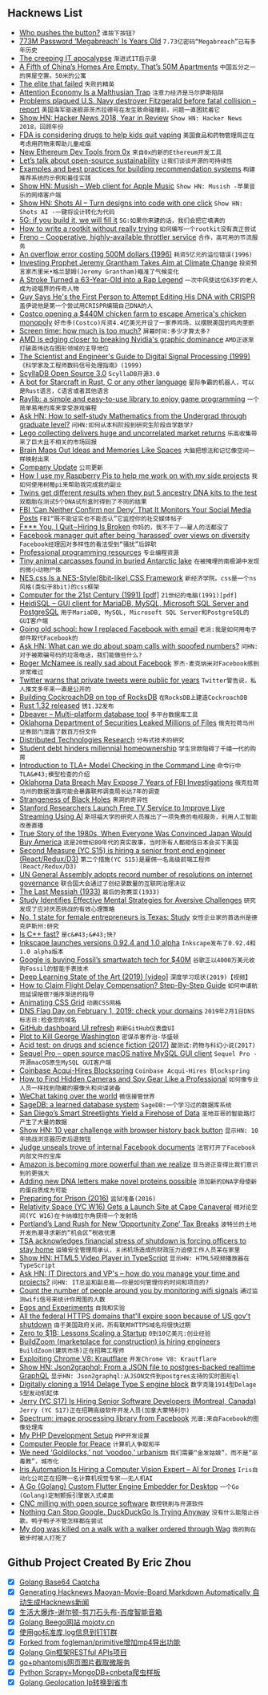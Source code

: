 ## Hacknews List


- [Who pushes the button?](https://aeon.co/essays/what-would-a-world-without-pushbuttons-look-like)  `谁按下按钮?`
- [773M Password ‘Megabreach’ Is Years Old](https://krebsonsecurity.com/2019/01/773m-password-megabreach-is-years-old/)  `7.73亿密码“Megabreach”已有多年历史`
- [The creeping IT apocalypse](https://forrestbrazeal.com/2019/01/16/cloud-irregular-the-creeping-it-apocalypse/)  `渐进式IT启示录`
- [A Fifth of China’s Homes Are Empty. That’s 50M Apartments](https://www.bloomberg.com/news/articles/2018-11-08/a-fifth-of-china-s-homes-are-empty-that-s-50-million-apartments)  `中国五分之一的房屋空置。50米的公寓`
- [The elite that failed](https://www.economist.com/britain/2018/12/22/the-elite-that-failed)  `失败的精英`
- [Attention Economy Is a Malthusian Trap](https://www.theatlantic.com/ideas/archive/2019/01/is-the-age-of-tech-over/580504/)  `注意力经济是马尔萨斯陷阱`
- [Problems plagued U.S. Navy destroyer Fitzgerald before fatal collision – report](https://www.navytimes.com/news/your-navy/2019/01/14/worse-than-you-thought-inside-the-secret-fitzgerald-probe-the-navy-doesnt-want-you-to-read/#.XEFOvOop_SM.twitter)  `美国海军驱逐舰菲茨杰拉德号在发生致命碰撞前，问题一直困扰着它`
- [Show HN: Hacker News 2018, Year in Review](https://chart.ly/stories/hacker-news-2018)  `Show HN: Hacker News 2018，回顾年份`
- [FDA is considering drugs to help kids quit vaping](https://lite.cnn.io/en/article/h_66afc59fee1feb0f28b5944c6a8b2384)  `美国食品和药物管理局正在考虑用药物来帮助儿童戒烟`
- [New Ethereum Dev Tools from 0x](https://blog.0xproject.com/new-ethereum-dev-tools-from-0x-db80ee9e802)  `来自0x的新的Ethereum开发工具`
- [Let’s talk about open-source sustainability](https://github.blog/2019-01-17-lets-talk-about-open-source-sustainability)  `让我们谈谈开源的可持续性`
- [Examples and best practices for building recommendation systems](https://github.com/Microsoft/Recommenders)  `构建推荐系统的示例和最佳实践`
- [Show HN: Musish – Web client for Apple Music](https://musi.sh)  `Show HN: Musish -苹果音乐的网络客户端`
- [Show HN: Shots AI – Turn designs into code with one click](https://www.shots.ai)  `Show HN: Shots AI -一键将设计转化为代码`
- [5G: if you build it, we will fill it](https://www.ben-evans.com/benedictevans/2019/1/16/5g-if-you-build-it-we-will-fill-it)  `5G:如果你来建的话，我们会把它填满的`
- [How to write a rootkit without really trying](https://blog.trailofbits.com/2019/01/17/how-to-write-a-rootkit-without-really-trying/)  `如何编写一个rootkit没有真正尝试`
- [Freno – Cooperative, highly-available throttler service](https://github.com/github/freno)  `合作，高可用的节流服务`
- [An overflow error costing 500M dollars (1996)](https://around.com/ariane.html)  `耗资5亿元的溢位错误(1996)`
- [Investing Prophet Jeremy Grantham Takes Aim at Climate Change](https://www.bloomberg.com/news/articles/2019-01-17/jeremy-grantham-s-1-billion-plan-to-fight-climate-change)  `投资预言家杰里米•格兰瑟姆(Jeremy Grantham)瞄准了气候变化`
- [A Stroke Turned a 63-Year-Old into a Rap Legend](https://www.theatlantic.com/health/archive/2019/01/doctor-rapp/579634/)  `一次中风使这位63岁的老人成为说唱界的传奇人物`
- [Guy Says He&#39;s the First Person to Attempt Editing His DNA with CRISPR](https://www.buzzfeednews.com/article/stephaniemlee/this-biohacker-wants-to-edit-his-own-dna)  `盖伊说他是第一个尝试用CRISPR编辑自己DNA的人`
- [Costco opening a $440M chicken farm to escape America&#39;s chicken monopoly](https://www.cnbc.com/2018/12/05/costco--chickens-tyson-perdue-monopoly-america-agriculture-farming.html)  `好市多(Costco)斥资4.4亿美元开设了一家养鸡场，以摆脱美国的鸡肉垄断`
- [Screen time: how much is too much?](https://www.nature.com/articles/d41586-019-00137-6)  `屏幕时间:多少才算太多?`
- [AMD is edging closer to breaking Nvidia&#39;s graphic dominance](https://www.engadget.com/2019/01/17/amd-versus-nvidia-radeon-vii-7-nanometer/)  `AMD正逐渐打破英伟达在图形领域的主导地位`
- [The Scientist and Engineer&#39;s Guide to Digital Signal Processing (1999)](https://www.analog.com/en/education/education-library/scientist_engineers_guide.html)  `《科学家及工程师数码信号处理指南》(1999)`
- [ScyllaDB Open Source 3.0](https://www.scylladb.com/2019/01/17/scylla-open-source-3-0-overview/)  `ScyllaDB开源3.0`
- [A bot for Starcraft in Rust, C or any other language](https://habr.com/en/post/436254/)  `星际争霸的机器人，可以是Rust语言，C语言或者其他语言`
- [Raylib: a simple and easy-to-use library to enjoy game programming](https://www.raylib.com/)  `一个简单易用的库来享受游戏编程`
- [Ask HN: How to self-study Mathematics from the Undergrad through graduate level?](item?id=18939913)  `问HN:如何从本科阶段到研究生阶段自学数学?`
- [Lego collecting delivers huge and uncorrelated market returns](https://www.bloomberg.com/news/articles/2019-01-17/lego-collecting-delivers-huge-and-uncorrelated-market-returns)  `乐高收集带来了巨大且不相关的市场回报`
- [Brain Maps Out Ideas and Memories Like Spaces](https://www.quantamagazine.org/the-brain-maps-out-ideas-and-memories-like-spaces-20190114/)  `大脑把想法和记忆像空间一样映射出来`
- [Company Update](https://www.tesla.com/blog/tesla-company-update)  `公司更新`
- [How I use my Raspberry Pis to help me work on with my side projects](https://www.techcoil.com/blog/how-i-use-my-raspberry-pis-to-help-me-work-on-with-my-side-projects/)  `我如何使用树莓pi来帮助我完成我的副业`
- [Twins get different results when they put 5 ancestry DNA kits to the test](https://www.cbc.ca/news/technology/dna-ancestry-kits-twins-marketplace-1.4980976)  `双胞胎在测试5个DNA试剂盒时得到了不同的结果`
- [FBI ‘Can Neither Confirm nor Deny’ That It Monitors Your Social Media Posts](https://www.aclu.org/blog/free-speech/internet-speech/fbi-can-neither-confirm-nor-deny-it-monitors-your-social-media)  `FBI“既不能证实也不能否认”它监控你的社交媒体帖子`
- [F*** You, I Quit – Hiring Is Broken](https://medium.com/@evnowandforever/f-you-i-quit-hiring-is-broken-bb8f3a48d324)  `你妈的，我不干了——雇人的活都没了`
- [Facebook manager quit after being &#39;harassed&#39; over views on diversity](https://www.cnbc.com/2019/01/17/facebook-manager-quits-after-being-harassed-over-views-on-diversity.html)  `Facebook经理因对多样性的看法受到“骚扰”后辞职`
- [Professional programming resources](https://github.com/charlax/professional-programming)  `专业编程资源`
- [Tiny animal carcasses found in buried Antarctic lake](https://www.nature.com/articles/d41586-019-00106-z)  `在被掩埋的南极湖中发现的微小动物尸体`
- [NES.css Is a NES-Style(8bit-like) CSS Framework](https://github.com/nostalgic-css/NES.css)  `新经济学院。css是一个ns风格(类似于8bit)的css框架`
- [Computer for the 21st Century (1991) [pdf]](https://www.ics.uci.edu/~corps/phaseii/Weiser-Computer21stCentury-SciAm.pdf)  `21世纪的电脑(1991)[pdf]`
- [HeidiSQL – GUI client for MariaDB, MySQL, Microsoft SQL Server and PostgreSQL](https://www.heidisql.com/)  `用于MariaDB, MySQL, Microsoft SQL Server和PostgreSQL的GUI客户端`
- [Going old school: how I replaced Facebook with email](https://blog.chaddickerson.com/2019/01/09/replacing-facebook/)  `老派:我是如何用电子邮件取代Facebook的`
- [Ask HN: What can we do about spam calls with spoofed numbers?](item?id=18941190)  `问HN:对于被欺骗号码的垃圾电话，我们能做些什么?`
- [Roger McNamee is really sad about Facebook](http://time.com/5505441/mark-zuckerberg-mentor-facebook-downfall/)  `罗杰·麦克纳米对Facebook感到非常难过`
- [Twitter warns that private tweets were public for years](https://www.bbc.com/news/technology-46918859)  `Twitter警告说，私人推文多年来一直是公开的`
- [Building CockroachDB on top of RocksDB](https://www.cockroachlabs.com/blog/cockroachdb-on-rocksd/)  `在RocksDB上建造CockroachDB`
- [Rust 1.32 released](https://blog.rust-lang.org/2019/01/17/Rust-1.32.0.html)  `锈1.32发布`
- [Dbeaver – Multi-platform database tool](https://dbeaver.io/)  `多平台数据库工具`
- [Oklahoma Department of Securities Leaked Millions of Files](https://www.upguard.com/breaches/rsync-oklahoma-securities-commission)  `俄克拉荷马州证券部门泄露了数百万份文件`
- [Distributed Technologies Research](https://dtr.org/)  `分布式技术的研究`
- [Student debt hinders millennial homeownership](https://www.curbed.com/2019/1/17/18186772/credit-student-debt-millennial-homeownership)  `学生贷款阻碍了千禧一代的购房`
- [Introduction to TLA&#43; Model Checking in the Command Line](https://medium.com/@bellmar/introduction-to-tla-model-checking-in-the-command-line-c6871700a6a2)  `命令行中TLA&#43;模型检查的介绍`
- [Oklahoma Data Breach May Expose 7 Years of FBI Investigations](https://www.newsweek.com/oklahoma-data-breach-may-expose-years-fbi-investigations-report-1293862)  `俄克拉荷马州的数据泄露可能会暴露联邦调查局长达7年的调查`
- [Strangeness of Black Holes](http://nautil.us/issue/68/context/the-strangeness-of-black-holes)  `黑洞的奇异性`
- [Stanford Researchers Launch Free TV Service to Improve Live Streaming Using AI](https://thestreamable.com/guides/live-tv-streaming/news/exclusive-stanford-researchers-launch-free-streaming-service-to-improve-video-streaming-algorithms)  `斯坦福大学的研究人员推出了一项免费的电视服务，利用人工智能改善直播`
- [True Story of the 1980s, When Everyone Was Convinced Japan Would Buy America](https://www.businessinsider.com/japans-eighties-america-buying-spree-2014-9#so-in-september-1985-the-g-5-countries-signed-the-plaza-accord-the-non-american-ones-pledged-more-liberal-trade-policies-to-try-to-close-it-7)  `这是20世纪80年代的真实故事，当时所有人都相信日本会买下美国`
- [Second Measure (YC S15) is hiring a senior front end engineer (React/Redux/D3)](https://boards.greenhouse.io/secondmeasure)  `第二个措施(YC S15)是雇佣一名高级前端工程师(React/Redux/D3)`
- [UN General Assembly adopts record number of resolutions on internet governance](https://www.apc.org/en/node/35253)  `联合国大会通过了创纪录数量的互联网治理决议`
- [The Last Messiah (1933)](https://philosophynow.org/issues/45/The_Last_Messiah)  `最后的弥赛亚(1933)`
- [Study Identifies Effective Mental Strategies for Aversive Challenges](https://digest.bps.org.uk/2019/01/14/study-identifies-the-most-effective-mental-strategies-that-people-use-to-get-through-aversive-challenges/)  `研究发现了应对厌恶挑战的有效心理策略`
- [No. 1 state for female entrepreneurs is Texas: Study](https://www.dallasnews.com/business/business/2019/01/15/texas-no-1-us-forfemale-entrepreneurs-new-study)  `女性企业家的首选州是德克萨斯州:研究`
- [Is C&#43;&#43; fast?](https://zeuxcg.org/2019/01/17/is-c-fast/)  `是c&#43;&#43;快?`
- [Inkscape launches versions 0.92.4 and 1.0 alpha](https://inkscape.org/news/2019/01/17/inkscape-launches-version-0924/)  `Inkscape发布了0.92.4和1.0 alpha版本`
- [Google is buying Fossil’s smartwatch tech for $40M](https://techcrunch.com/2019/01/17/google-is-buying-fossils-smartwatch-tech-for-40-million/)  `谷歌正以4000万美元收购Fossil的智能手表技术`
- [Deep Learning State of the Art (2019) [video]](https://www.youtube.com/watch?v=53YvP6gdD7U)  `深度学习现状(2019)【视频】`
- [How to Claim Flight Delay Compensation? Step-By-Step Guide](https://3flightdelay.com/how-to-claim-flight-delay-compensation-guide/)  `如何申请航班延误赔偿?循序渐进的指导`
- [Animating CSS Grid](https://css-irl.info/animating-css-grid/)  `动画CSS网格`
- [DNS Flag Day on February 1, 2019: check your domains](https://dnsflagday.net)  `2019年2月1日DNS标志日:检查您的域名`
- [GitHub dashboard UI refresh](https://github.blog/2019-01-16-dashboard-ui-refresh/)  `刷新GitHub仪表盘UI`
- [Plot to Kill George Washington](https://www.smithsonianmag.com/history/plot-kill-george-washington-180970729/)  `密谋杀害乔治·华盛顿`
- [Acid test: on drugs and science fiction (2017)](https://nevalalee.wordpress.com/2017/04/27/the-acid-test/)  `酸测试:药物与科幻小说(2017)`
- [Sequel Pro – open source macOS native MySQL GUI client](https://www.sequelpro.com/)  `Sequel Pro -开源macOS原生MySQL GUI客户端`
- [Coinbase Acqui-Hires Blockspring](https://techcrunch.com/2019/01/17/coinbase-acquihires-san-francisco-startup-blockspring/)  `Coinbase Acqui-Hires Blockspring`
- [How to Find Hidden Cameras and Spy Gear Like a Professional](https://www.senteltechsecurity.com/blog/post/how-to-find-hidden-cameras/)  `如何像专业人员一样找到隐藏的摄像头和间谍装备`
- [WeChat taking over the world](https://www.nytimes.com/2019/01/09/technology/personaltech/china-wechat.html)  `微信接管世界`
- [SageDB: a learned database system](https://blog.acolyer.org/2019/01/16/sagedb-a-learned-database-system/)  `SageDB:一个学习过的数据库系统`
- [San Diego’s Smart Streetlights Yield a Firehose of Data](https://spectrum.ieee.org/view-from-the-valley/computing/networks/san-diegos-smart-streetlight-network-yielding-a-firehose-of-data)  `圣地亚哥的智能路灯产生了大量的数据`
- [Show HN: 10 year challenge with browser history back button](https://wb.schwiha.de/)  `显示HN: 10年挑战浏览器历史后退按钮`
- [Judge unseals trove of internal Facebook documents](https://www.revealnews.org/blog/a-judge-unsealed-a-trove-of-internal-facebook-documents-following-our-legal-action)  `法官打开了Facebook内部文件的宝库`
- [Amazon is becoming more powerful than we realize](https://medium.com/s/2069/amazon-is-becoming-more-powerful-than-you-realize-2093d6860886)  `亚马逊正变得比我们意识到的更强大`
- [Adding new DNA letters make novel proteins possible](https://www.economist.com/science-and-technology/2019/01/19/adding-new-dna-letters-make-novel-proteins-possible)  `添加新的DNA字母使新的蛋白质成为可能`
- [Preparing for Prison (2016)](https://prisonuk.blogspot.com/2016/03/preparing-for-prison.html)  `监狱准备(2016)`
- [Relativity  Space (YC W16) Gets a Launch Site at Cape Canaveral](https://www.theverge.com/platform/amp/2019/1/17/18185136/relativity-space-3d-printing-terran-1-rocket-cape-canaveral-florida)  `相对论空间(YC W16)在卡纳维拉尔角获得一个发射场`
- [Portland’s Land Rush for New ’Opportunity Zone’ Tax Breaks](https://www.bloomberg.com/graphics/2019-portland-opportunity-zones/)  `波特兰的土地开发热潮寻求新的“机会区”税收优惠`
- [TSA acknowledges financial stress of shutdown is forcing officers to stay home](https://www.washingtonpost.com/transportation/2019/01/17/tsa-says-financial-stress-shutdown-is-forcing-growing-number-officers-stay-home/)  `运输安全管理局承认，关闭机场造成的财政压力迫使工作人员呆在家里`
- [Show HN: HTML5 Video Player in TypeScript](https://github.com/matvp91/indigo-player)  `显示HN: HTML5视频播放器在TypeScript`
- [Ask HN: IT Directors and VP&#39;s – how do you manage your time and projects?](item?id=18931641)  `问HN: IT总监和副总裁——你是如何管理你的时间和项目的?`
- [Count the number of people around you by monitoring wifi signals](https://github.com/schollz/howmanypeoplearearound)  `通过监测wifi信号来统计你周围的人数`
- [Egos and Experiments](https://www.the-tls.co.uk/articles/public/egos-experiments-social-psychology/)  `自我和实验`
- [All the federal HTTPS domains that&#39;ll expire soon because of US gov&#39;t shutdown](https://techcrunch.com/2019/01/17/federal-https-domains-expire-government-shutdown/)  `由于美国政府关闭，所有联邦HTTPS域名将很快过期`
- [Zero to $1B: Lessons Scaling a Startup](https://medium.com/@swaaanson/zero-to-1b-8-lessons-scaling-a-startup-f9a4b631de61)  `0到10亿美元:创业经验`
- [BuildZoom (marketplace for construction) is hiring engineers](https://jobs.lever.co/buildzoom)  `BuildZoom(建筑市场)正在招聘工程师`
- [Exploiting Chrome V8: Krautflare](https://www.jaybosamiya.com/blog/2019/01/02/krautflare/)  `开发Chrome V8: Krautflare`
- [Show HN: Json2graphql: From a JSON file to postgres-backed realtime GraphQL](https://github.com/hasura/graphql-engine/tree/master/community/tools/json2graphql)  `显示HN: Json2graphql:从JSON文件到postgres支持的实时图形ql`
- [Digitally cloning a 1914 Delage Type S engine block](https://www.csiro.au/en/Research/MF/Areas/Metals/Lab22/Delage)  `数字克隆1914型Delage S型发动机缸体`
- [Jerry (YC S17) Is Hiring Senior Software Developers (Montreal, Canada)](https://www.workable.com/j/34A79C5205)  `Jerry (YC S17)正在招聘高级软件开发人员(加拿大蒙特利尔)`
- [Spectrum: image processing library from Facebook](https://libspectrum.io)  `光谱:来自Facebook的图像处理库`
- [My PHP Development Setup](https://johnmackenzie.co.uk/post/my-modern-php-development-setup/)  `PHP开发设置`
- [Computer People for Peace](https://eli.naeher.name/computer-people-for-peace/)  `计算机人争取和平`
- [We need ‘Goldilocks,’ not ‘voodoo,’ urbanism](https://www.cnu.org/publicsquare/2019/01/16/we-need-%E2%80%98goldilocks%E2%80%99-not-%E2%80%98voodoo%E2%80%99-urbanism)  `我们需要“金发姑娘”，而不是“巫毒教”，城市化`
- [Iris Automation Is Hiring a Computer Vision Expert – AI for Drones](http://www.irisonboard.com/careers/)  `Iris自动化公司正在招聘一名计算机视觉专家——无人机AI`
- [A Go (Golang) Custom Flutter Engine Embedder for Desktop](https://github.com/Drakirus/go-flutter-desktop-embedder)  `一个Go (Golang)定制颤振引擎嵌入式桌面`
- [CNC milling with open source software](https://opensource.com/article/19/1/cnc-milling-open-source-software)  `数控铣削与开源软件`
- [Nothing Can Stop Google. DuckDuckGo Is Trying Anyway](https://medium.com/s/story/nothing-can-stop-google-duckduckgo-is-trying-anyway-718eb7391423)  `没有什么能阻止谷歌。鸭子鸭子不管怎样都在尝试`
- [My dog was killed on a walk with a walker ordered through Wag](https://www.facebook.com/nick.moore.7140/posts/3600186133211)  `我的狗在散步时被人打死了`

## Github Project Created By Eric Zhou

- [x] [Golang Base64 Captcha](https://github.com/mojocn/base64Captcha)
- [x] [Generating Hacknews Maoyan-Movie-Board Markdown Automatically 自动生成Hacknews新闻](https://github.com/dejavuzhou/md-genie)
- [x] [生活大爆炸-谢尔顿-剪刀石头布-百度智能音箱](https://github.com/mojocn/dueros-bang-game)
- [x] [Golang Beego网站 mojotv.cn](https://github.com/mojocn/www.mojotv.cn)
- [x] [使用go标准库,log信息到钉钉群](https://github.com/mojocn/dooger)
- [x] [Forked from fogleman/primitive增加mp4导出功能](https://github.com/mojocn/primitive)
- [x] [Golang Gin框架RESTful APIs项目](https://github.com/JJJJJJJerk/ezier-golang-web-api-framework)
- [x] [go+phantomjs网页图片截取微服务](https://github.com/mojocn/screen_shot)
- [x] [Python Scrapy+MongoDB+cnbeta爬虫样板](https://github.com/mojocn/scrapy_mongodb_boilerplate_cnbeta)
- [x] [Golang Geolocation Ip转换到省市](https://github.com/mojocn/ip2location)